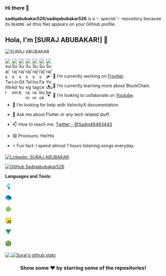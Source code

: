 ### Hi there 👋


**sadiqabubakar526/sadiqabubakar526** is a ✨ _special_ ✨ repository because its `README.md` (this file) appears on your GitHub profile.



## Hola, I'm [SURAJ ABUBAKAR!] 👋

<p align="left"> <img src="https://komarev.com/ghpvc/?username=sadiqabubakar526&label=Views&color=blue&style=plastic" alt="SURAJ ABUBAKAR" /> </p>

<a href="https://twitter.com/Sadiq46483443">

  <img align="left" alt="suraj's Twitter" width="22px" src="https://cdn.jsdelivr.net/npm/simple-icons@v3/icons/twitter.svg" />

</a>

<a href="https://linkedin.com/in/Surajabubakar">

  <img align="left" alt="Suraj's Linkdein" width="22px" src="https://cdn.jsdelivr.net/npm/simple-icons@v3/icons/linkedin.svg" />

</a>

<a href="https://github.com/sadiqabubakar526">

  <img align="left" alt="Suraj's Github" width="22px" src="https://cdn.jsdelivr.net/npm/simple-icons@v3/icons/github.svg" />

</a>

<a href="https://t.me/Drain45">

  <img align="left" alt="Suraj's Telegram" width="22px" src="https://cdn.jsdelivr.net/npm/simple-icons@v3/icons/telegram.svg" />

</a>

<a href="https://instagram.com/Real_dulah_born/">

  <img align="left" alt="Suraj's Instagram" width="22px" src="https://cdn.jsdelivr.net/npm/simple-icons@v3/icons/instagram.svg" />

</a>

<a href="https://www.facebook.com/abubakar.suraj.104418">

  <img align="left" alt="Suraj's Facebook" width="22px" src="https://cdn.jsdelivr.net/npm/simple-icons@v3/icons/facebook.svg" />

</a>



  <img align="left" alt="Suraj's Youtube" width="22px" src="https://cdn.jsdelivr.net/npm/simple-icons@v3/icons/youtube.svg" />

</a>

<br/>

<br/>

- 🔭 I’m currently working on [Frontier](https://frontier.xyz/).

- 🌱 I’m currently learning more about BlockChain.

- 👯 I’m looking to collaborate on [Youtube](https://youtube.com/mtechviral).

- 🤔 I’m looking for help with VelocityX documentation.

- 💬 Ask me about Flutter or any tech related stuff.

- 📫 How to reach me: [Twitter - @Sadiq46483443](https://twitter.com/Sadiq46483443)

- 😄 Pronouns: He/His

- ⚡ Fun fact: I spend almost 1 hours listening songs everyday.



[![Linkedin: SURAJ ABUBAKAR](https://img.shields.io/badge/-surajabubakar-blue?style=flat-square&logo=Linkedin&logoColor=white&link=https://www.linkedin.com/in/suraj_abubakar/)](https://www.linkedin.com/in/Suraj_Abubakar/)

[![GitHub Sadiqabubakar526](https://img.shields.io/github/followers/sadiqabubakar526?label=follow&style=social)](https://github.com/sadiqabubakar526)

**Languages and Tools:**  

<code><img height="20" src="https://raw.githubusercontent.com/github/explore/80688e429a7d4ef2fca1e82350fe8e3517d3494d/topics/flutter/flutter.png"></code>

<code><img height="20" src="https://raw.githubusercontent.com/github/explore/80688e429a7d4ef2fca1e82350fe8e3517d3494d/topics/dart/dart.png"></code>

<code><img height="20" src="https://raw.githubusercontent.com/github/explore/80688e429a7d4ef2fca1e82350fe8e3517d3494d/topics/android/android.png"></code>

<code><img height="20" src="https://raw.githubusercontent.com/github/explore/80688e429a7d4ef2fca1e82350fe8e3517d3494d/topics/javascript/javascript.png"></code>

<code><img height="20" src="https://raw.githubusercontent.com/github/explore/80688e429a7d4ef2fca1e82350fe8e3517d3494d/topics/vue/vue.png"></code>

<code><img height="20" src="https://raw.githubusercontent.com/github/explore/80688e429a7d4ef2fca1e82350fe8e3517d3494d/topics/nodejs/nodejs.png"></code>    

<a href="https://github.com/sadiqabubakar526">

  <img align="center" src="https://github-readme-stats.vercel.app/api/top-langs/?username=sadiqabubakar526&theme=light&hide_langs_below=1" />

</a>

<a href="https://github.com/sadiqabubakar526">

 <img align="center" src="https://github-readme-stats.vercel.app/api?username=sadiqabubakar526&show_icons=true&theme=light&line_height=27" alt="Suraj's github stats"/>

</a>















<div align="center">

### Show some ❤️ by starring some of the repositories!

</div>

